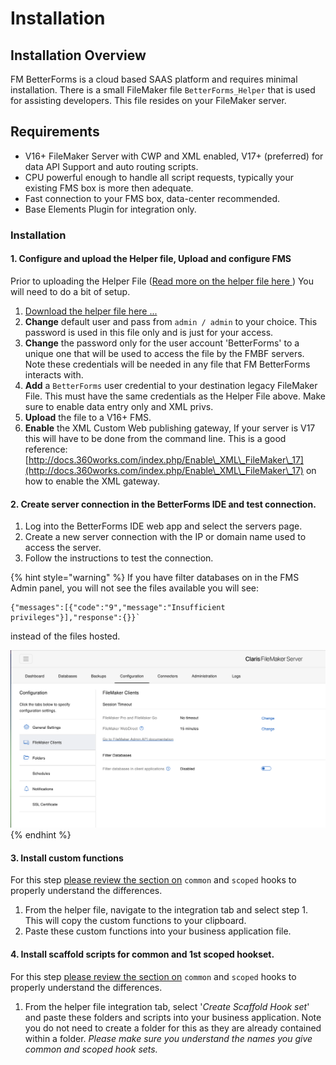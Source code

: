 # Installation

## Installation Overview

FM BetterForms is a cloud based SAAS platform and requires minimal installation. There is a small FileMaker file `BetterForms_Helper` that is used for assisting developers. This file resides on your FileMaker server.

## Requirements <a href="#requirements" id="requirements"></a>

* V16+ FileMaker Server with CWP and XML enabled, V17+ (preferred) for data API Support and auto routing scripts.
* CPU powerful enough to handle all script requests, typically your existing FMS box is more then adequate.
* Fast connection to your FMS box, data-center recommended.
* Base Elements Plugin for integration only.

### Installation

#### 1. Configure and upload the Helper file, Upload and configure FMS

Prior to uploading the Helper File ([Read more on the helper file here ](../reference/updating-the-helper-file.md)) You will need to do a bit of setup.

1. [Download the helper file here ...](https://www.dropbox.com/sh/o8c1k649qpret5r/AAAYa7hKiOZEgBlSL4vCs6kma?dl=0)
2. **Change** default user and pass from `admin / admin` to your choice. This password is used in this file only and is just for your access.
3. **Change** the password only for the user account 'BetterForms' to a unique one that will be used to access the file by the FMBF servers. Note these credentials will be needed in any file that FM BetterForms interacts with.
4. **Add** a `BetterForms` user credential to your destination legacy FileMaker File. This must have the same credentials as the Helper File above. Make sure to enable data entry only and XML privs.
5. **Upload** the file to a V16+ FMS.
6. **Enable** the XML Custom Web publishing gateway, If your server is V17 this will have to be done from the command line. This is a good reference: [http://docs.360works.com/index.php/Enable\_XML\_FileMaker\_17](http://docs.360works.com/index.php/Enable\_XML\_FileMaker\_17) on how to enable the XML gateway.

#### 2. Create server connection in the BetterForms IDE and test connection.

1. Log into the BetterForms IDE web app and select the servers page.
2. Create a new server connection with the IP or domain name used to access the server.
3. Follow the instructions to test the connection.

{% hint style="warning" %}
If you have filter databases on in the FMS Admin panel, you will not see the files available you will see:

```
{"messages":[{"code":"9","message":"Insufficient privileges"}],"response":{}}` 
```

instead of the files hosted.

![](<../.gitbook/assets/image (21).png>)
{% endhint %}



#### 3. Install custom functions

For this step [please review the section on](../getting-started/core-concepts/hooks-intro.md) `common` and `scoped` hooks to properly understand the differences.

1. From the helper file, navigate to the integration tab and select step 1. This will copy the custom functions to your clipboard.
2. Paste these custom functions into your business application file.

#### 4. Install scaffold scripts for common and 1st scoped hookset.

For this step [please review the section on](../getting-started/core-concepts/hooks-intro.md) `common` and `scoped` hooks to properly understand the differences.

1. From the helper file integration tab, select '_Create Scaffold Hook set_' and paste these folders and scripts into your business application. Note you do not need to create a folder for this as they are already contained within a folder. _Please make sure you understand the names you give common and scoped hook sets._
